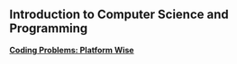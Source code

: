 ## Introduction to Computer Science and Programming






[**Coding Problems: Platform Wise**](../programming_problems/platforms.MD)